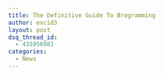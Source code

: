 ```yaml
---
title: The Definitive Guide To Brogramming
author: excid3
layout: post
dsq_thread_id:
  - 435956981
categories:
  - News
---
```

